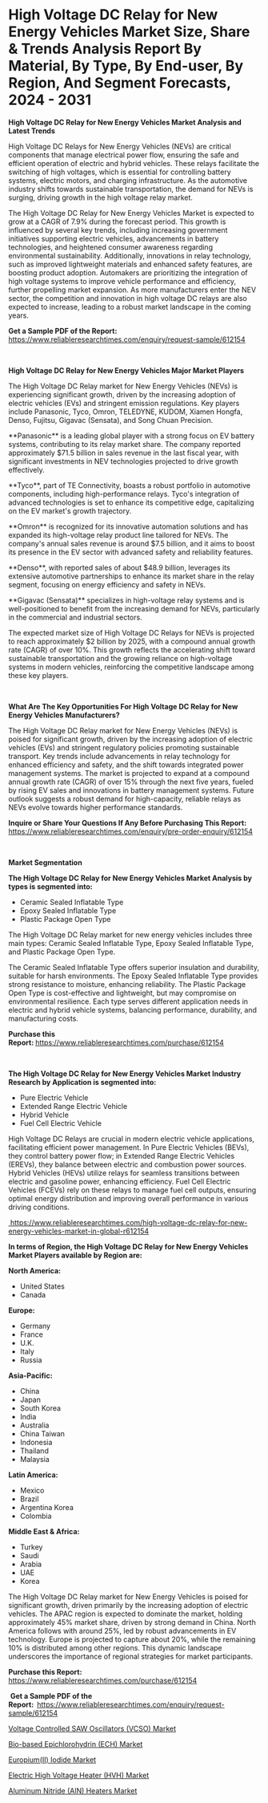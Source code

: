 <p><h1>High Voltage DC Relay for New Energy Vehicles Market Size, Share & Trends Analysis Report By Material, By Type, By End-user, By Region, And Segment Forecasts, 2024 - 2031</h1></p><p><strong>High Voltage DC Relay for New Energy Vehicles Market Analysis and Latest Trends</strong></p>
<p><p>High Voltage DC Relays for New Energy Vehicles (NEVs) are critical components that manage electrical power flow, ensuring the safe and efficient operation of electric and hybrid vehicles. These relays facilitate the switching of high voltages, which is essential for controlling battery systems, electric motors, and charging infrastructure. As the automotive industry shifts towards sustainable transportation, the demand for NEVs is surging, driving growth in the high voltage relay market.</p><p>The High Voltage DC Relay for New Energy Vehicles Market is expected to grow at a CAGR of 7.9% during the forecast period. This growth is influenced by several key trends, including increasing government initiatives supporting electric vehicles, advancements in battery technologies, and heightened consumer awareness regarding environmental sustainability. Additionally, innovations in relay technology, such as improved lightweight materials and enhanced safety features, are boosting product adoption. Automakers are prioritizing the integration of high voltage systems to improve vehicle performance and efficiency, further propelling market expansion. As more manufacturers enter the NEV sector, the competition and innovation in high voltage DC relays are also expected to increase, leading to a robust market landscape in the coming years.</p></p>
<p><strong>Get a Sample PDF of the Report:&nbsp;</strong> <a href="https://www.reliableresearchtimes.com/enquiry/request-sample/612154?utm_campaign=1572&utm_medium=2&utm_source=Github&utm_content=ia&utm_term=13102024&utm_id=high-voltage-dc-relay-for-new-energy-vehicles">https://www.reliableresearchtimes.com/enquiry/request-sample/612154</a></p>
<p>&nbsp;</p>
<p><strong>High Voltage DC Relay for New Energy Vehicles Major Market Players</strong></p>
<p><p>The High Voltage DC Relay market for New Energy Vehicles (NEVs) is experiencing significant growth, driven by the increasing adoption of electric vehicles (EVs) and stringent emission regulations. Key players include Panasonic, Tyco, Omron, TELEDYNE, KUDOM, Xiamen Hongfa, Denso, Fujitsu, Gigavac (Sensata), and Song Chuan Precision.</p><p>**Panasonic** is a leading global player with a strong focus on EV battery systems, contributing to its relay market share. The company reported approximately $71.5 billion in sales revenue in the last fiscal year, with significant investments in NEV technologies projected to drive growth effectively.</p><p>**Tyco**, part of TE Connectivity, boasts a robust portfolio in automotive components, including high-performance relays. Tyco's integration of advanced technologies is set to enhance its competitive edge, capitalizing on the EV market's growth trajectory.</p><p>**Omron** is recognized for its innovative automation solutions and has expanded its high-voltage relay product line tailored for NEVs. The company's annual sales revenue is around $7.5 billion, and it aims to boost its presence in the EV sector with advanced safety and reliability features.</p><p>**Denso**, with reported sales of about $48.9 billion, leverages its extensive automotive partnerships to enhance its market share in the relay segment, focusing on energy efficiency and safety in NEVs.</p><p>**Gigavac (Sensata)** specializes in high-voltage relay systems and is well-positioned to benefit from the increasing demand for NEVs, particularly in the commercial and industrial sectors.</p><p>The expected market size of High Voltage DC Relays for NEVs is projected to reach approximately $2 billion by 2025, with a compound annual growth rate (CAGR) of over 10%. This growth reflects the accelerating shift toward sustainable transportation and the growing reliance on high-voltage systems in modern vehicles, reinforcing the competitive landscape among these key players.</p></p>
<p>&nbsp;</p>
<p><strong>What Are The Key Opportunities For High Voltage DC Relay for New Energy Vehicles Manufacturers?</strong></p>
<p><p>The High Voltage DC Relay market for New Energy Vehicles (NEVs) is poised for significant growth, driven by the increasing adoption of electric vehicles (EVs) and stringent regulatory policies promoting sustainable transport. Key trends include advancements in relay technology for enhanced efficiency and safety, and the shift towards integrated power management systems. The market is projected to expand at a compound annual growth rate (CAGR) of over 15% through the next five years, fueled by rising EV sales and innovations in battery management systems. Future outlook suggests a robust demand for high-capacity, reliable relays as NEVs evolve towards higher performance standards.</p></p>
<p><strong>Inquire or Share Your Questions If Any Before Purchasing This Report:</strong> <a href="https://www.reliableresearchtimes.com/enquiry/pre-order-enquiry/612154?utm_campaign=1572&utm_medium=2&utm_source=Github&utm_content=ia&utm_term=13102024&utm_id=high-voltage-dc-relay-for-new-energy-vehicles">https://www.reliableresearchtimes.com/enquiry/pre-order-enquiry/612154</a></p>
<p>&nbsp;</p>
<p><strong>Market Segmentation</strong></p>
<p><strong>The High Voltage DC Relay for New Energy Vehicles Market Analysis by types is segmented into:</strong></p>
<p><ul><li>Ceramic Sealed Inflatable Type</li><li>Epoxy Sealed Inflatable Type</li><li>Plastic Package Open Type</li></ul></p>
<p><p>The High Voltage DC Relay market for new energy vehicles includes three main types: Ceramic Sealed Inflatable Type, Epoxy Sealed Inflatable Type, and Plastic Package Open Type. </p><p>The Ceramic Sealed Inflatable Type offers superior insulation and durability, suitable for harsh environments. The Epoxy Sealed Inflatable Type provides strong resistance to moisture, enhancing reliability. The Plastic Package Open Type is cost-effective and lightweight, but may compromise on environmental resilience. Each type serves different application needs in electric and hybrid vehicle systems, balancing performance, durability, and manufacturing costs.</p></p>
<p><strong>Purchase this Report:&nbsp;</strong><a href="https://www.reliableresearchtimes.com/purchase/612154?utm_campaign=1572&utm_medium=2&utm_source=Github&utm_content=ia&utm_term=13102024&utm_id=high-voltage-dc-relay-for-new-energy-vehicles">https://www.reliableresearchtimes.com/purchase/612154</a></p>
<p>&nbsp;</p>
<p><strong>The High Voltage DC Relay for New Energy Vehicles Market Industry Research by Application is segmented into:</strong></p>
<p><ul><li>Pure Electric Vehicle</li><li>Extended Range Electric Vehicle</li><li>Hybrid Vehicle</li><li>Fuel Cell Electric Vehicle</li></ul></p>
<p><p>High Voltage DC Relays are crucial in modern electric vehicle applications, facilitating efficient power management. In Pure Electric Vehicles (BEVs), they control battery power flow; in Extended Range Electric Vehicles (EREVs), they balance between electric and combustion power sources. Hybrid Vehicles (HEVs) utilize relays for seamless transitions between electric and gasoline power, enhancing efficiency. Fuel Cell Electric Vehicles (FCEVs) rely on these relays to manage fuel cell outputs, ensuring optimal energy distribution and improving overall performance in various driving conditions.</p></p>
<p><a href="https://www.reliableresearchtimes.com/high-voltage-dc-relay-for-new-energy-vehicles-market-in-global-r612154?utm_campaign=1572&utm_medium=2&utm_source=Github&utm_content=ia&utm_term=13102024&utm_id=high-voltage-dc-relay-for-new-energy-vehicles">&nbsp;https://www.reliableresearchtimes.com/high-voltage-dc-relay-for-new-energy-vehicles-market-in-global-r612154</a></p>
<p><strong>In terms of Region, the High Voltage DC Relay for New Energy Vehicles Market Players available by Region are:</strong></p>
<p>
    <p> <strong> North America: </strong>
        <ul>
            <li>United States</li>
            <li>Canada</li>
        </ul>
        </p> 
    <p> <strong> Europe: </strong>
        <ul>
            <li>Germany</li>
            <li>France</li>
            <li>U.K.</li>
            <li>Italy</li>
            <li>Russia</li>
        </ul>
        </p> 
    <p> <strong> Asia-Pacific: </strong>
        <ul>
            <li>China</li>
            <li>Japan</li>
            <li>South Korea</li>
            <li>India</li>
            <li>Australia</li>
            <li>China Taiwan</li>
            <li>Indonesia</li>
            <li>Thailand</li>
            <li>Malaysia</li>
        </ul>
        </p> 
    <p> <strong> Latin America: </strong>
        <ul>
            <li>Mexico</li>
            <li>Brazil</li>
            <li>Argentina Korea</li>
            <li>Colombia</li>
        </ul>
        </p> 
    <p> <strong> Middle East & Africa: </strong>
        <ul>
            <li>Turkey</li>
            <li>Saudi</li>
            <li>Arabia</li>
            <li>UAE</li>
            <li>Korea</li>
        </ul>
    </p>
    </p>
<p><p>The High Voltage DC Relay market for New Energy Vehicles is poised for significant growth, driven primarily by the increasing adoption of electric vehicles. The APAC region is expected to dominate the market, holding approximately 45% market share, driven by strong demand in China. North America follows with around 25%, led by robust advancements in EV technology. Europe is projected to capture about 20%, while the remaining 10% is distributed among other regions. This dynamic landscape underscores the importance of regional strategies for market participants.</p></p>
<p><strong>Purchase this Report: </strong><a href="https://www.reliableresearchtimes.com/purchase/612154?utm_campaign=1572&utm_medium=2&utm_source=Github&utm_content=ia&utm_term=13102024&utm_id=high-voltage-dc-relay-for-new-energy-vehicles">https://www.reliableresearchtimes.com/purchase/612154</a></p>
<p>&nbsp;<strong>Get a Sample PDF of the Report:&nbsp;&nbsp;</strong><a href="https://www.reliableresearchtimes.com/enquiry/request-sample/612154?utm_campaign=1572&utm_medium=2&utm_source=Github&utm_content=ia&utm_term=13102024&utm_id=high-voltage-dc-relay-for-new-energy-vehicles">https://www.reliableresearchtimes.com/enquiry/request-sample/612154</a></p>
<p><strong></strong></p>
<p><p><a href="https://www.linkedin.com/pulse/voltage-controlled-saw-oscillators-vcso-market-global-trends-zkx4c?utm_campaign=1572&utm_medium=2&utm_source=Github&utm_content=ia&utm_term=13102024&utm_id=high-voltage-dc-relay-for-new-energy-vehicles">Voltage Controlled SAW Oscillators (VCSO) Market</a></p><p><a href="https://www.linkedin.com/pulse/global-bio-based-epichlorohydrin-ech-market-status-2024-2031-iusnc?utm_campaign=1572&utm_medium=2&utm_source=Github&utm_content=ia&utm_term=13102024&utm_id=high-voltage-dc-relay-for-new-energy-vehicles">Bio-based Epichlorohydrin (ECH) Market</a></p><p><a href="https://www.linkedin.com/pulse/europiumii-iodide-market-size-share-competitive-landscape-trend-yeonc?utm_campaign=1572&utm_medium=2&utm_source=Github&utm_content=ia&utm_term=13102024&utm_id=high-voltage-dc-relay-for-new-energy-vehicles">Europium(II) Iodide Market</a></p><p><a href="https://www.linkedin.com/pulse/electric-high-voltage-heater-hvh-market-evolution-regional-95cee?utm_campaign=1572&utm_medium=2&utm_source=Github&utm_content=ia&utm_term=13102024&utm_id=high-voltage-dc-relay-for-new-energy-vehicles">Electric High Voltage Heater (HVH) Market</a></p><p><a href="https://www.linkedin.com/pulse/aluminum-nitride-aln-heaters-market-size-growth-trends-statistics-zhtxf?utm_campaign=1572&utm_medium=2&utm_source=Github&utm_content=ia&utm_term=13102024&utm_id=high-voltage-dc-relay-for-new-energy-vehicles">Aluminum Nitride (AlN) Heaters Market</a></p></p>